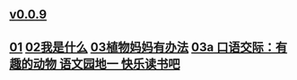 ## [v0.0.9](https://github.com/shanuan/chinese-grade-2a/edit/master/README.md)
## [01](01) [02我是什么](02) [03植物妈妈有办法](03) [03a 口语交际：有趣的动物 语文园地一 快乐读书吧](o3a)
